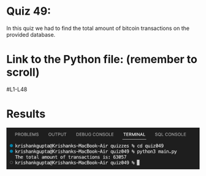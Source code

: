 # Quiz 49: 

In this quiz we had to find the total amount of bitcoin transactions on the provided database.

# Link to the Python file: (remember to scroll)

#L1-L48

# Results 

![quiz49results](./results.png)

